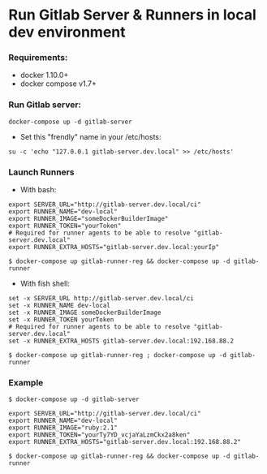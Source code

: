 # Run Gitlab Server & Runners in local dev environment

### Requirements:

* docker 1.10.0+
* docker compose v1.7+

### Run Gitlab server:

```
docker-compose up -d gitlab-server
```
* Set this "frendly" name in your /etc/hosts:
```
su -c 'echo "127.0.0.1 gitlab-server.dev.local" >> /etc/hosts'
```

### Launch Runners

* With bash:
```
export SERVER_URL="http://gitlab-server.dev.local/ci"
export RUNNER_NAME="dev-local"
export RUNNER_IMAGE="someDockerBuilderImage"
export RUNNER_TOKEN="yourToken"
# Required for runner agents to be able to resolve "gitlab-server.dev.local"
export RUNNER_EXTRA_HOSTS="gitlab-server.dev.local:yourIp"

$ docker-compose up gitlab-runner-reg && docker-compose up -d gitlab-runner
```

* With fish shell:
```
set -x SERVER_URL http://gitlab-server.dev.local/ci
set -x RUNNER_NAME dev-local
set -x RUNNER_IMAGE someDockerBuilderImage
set -x RUNNER_TOKEN yourToken
# Required for runner agents to be able to resolve "gitlab-server.dev.local"
set -x RUNNER_EXTRA_HOSTS gitlab-server.dev.local:192.168.88.2

$ docker-compose up gitlab-runner-reg ; docker-compose up -d gitlab-runner
```


### Example

```
$ docker-compose up -d gitlab-server

export SERVER_URL="http://gitlab-server.dev.local/ci"
export RUNNER_NAME="dev-local"
export RUNNER_IMAGE="ruby:2.1"
export RUNNER_TOKEN="yourTy7YD_vcjaYaLzmCkx2a8ken"
export RUNNER_EXTRA_HOSTS="gitlab-server.dev.local:192.168.88.2"

$ docker-compose up gitlab-runner-reg && docker-compose up -d gitlab-runner
```